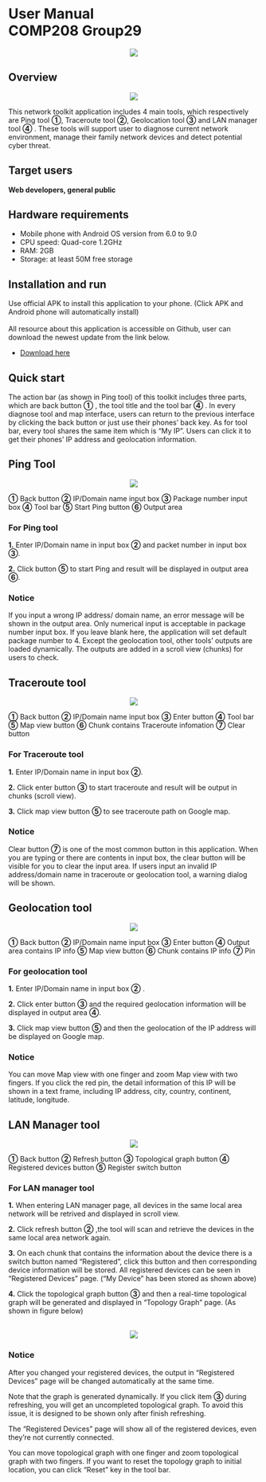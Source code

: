 # User Manual<br>COMP208 Group29

<div align=center><img src = "https://github.com/Weihao-Jin/readme_pictures/blob/master/app.png"></div>

## Overview
<div align=center><img src = "https://github.com/Weihao-Jin/readme_pictures/blob/master/main_menu.png"></div>


This network toolkit application includes 4 main tools, which respectively are
Ping tool **①**, Traceroute tool **②**, Geolocation tool **③** and LAN manager tool **④** .
These tools will support user to diagnose current network environment,
manage their family network devices and detect potential cyber threat.


## Target users
**Web developers, general public**

## Hardware requirements
* Mobile phone with Android OS version from 6.0 to 9.0
* CPU speed: Quad-core 1.2GHz
* RAM: 2GB
* Storage: at least 50M free storage

## Installation and run
Use official APK to install this application to your phone. (Click APK and Android
phone will automatically install)
<br><br>
All resource about this application is accessible on Github, user can download
the newest update from the link below.
* [Download here](https://github.com/COMP208/Visual_IP_apk/blob/master/Network_toolkit.apk)

## Quick start
The action bar (as shown in Ping tool) of this toolkit includes three parts, which
are back button **①** , the tool title and the tool bar **④** . In every diagnose tool
and map interface, users can return to the previous interface by clicking the
back button or just use their phones’ back key. As for tool bar, every tool shares
the same item which is “My IP”. Users can click it to get their phones’ IP address
and geolocation information.

## Ping Tool
<div align=center><img src = "https://github.com/Weihao-Jin/readme_pictures/blob/master/ping_tool.png"></div>

**①** Back button **②** IP/Domain name input box **③** Package number input box
**④** Tool bar    **⑤** Start Ping button **⑥** Output area

### For Ping tool

**1.** Enter IP/Domain name in input box **②** and packet number in input box **③**.

**2.** Click button **⑤** to start Ping and result will be displayed in output area **⑥**.

### Notice
If you input a wrong IP address/ domain name, an error message will be shown in the output area. Only numerical input is acceptable in package number input box. If you leave blank here, the application will set default package number to 4. Except the geolocation tool, other tools’ outputs are loaded dynamically. The outputs are added in a scroll view (chunks) for users to check.

## Traceroute tool
<div align=center><img src = "https://github.com/Weihao-Jin/readme_pictures/blob/master/traceroute_tool.png"></div>

**①** Back button **②** IP/Domain name input box **③** Enter button **④** Tool bar 
**⑤** Map view button  **⑥** Chunk contains Traceroute infomation **⑦** Clear button

### For Traceroute tool

**1.** Enter IP/Domain name in input box **②**.

**2.** Click enter button **③** to start traceroute and result will be output in chunks (scroll view).

**3.** Click map view button **⑤** to see traceroute path on Google map.

### Notice
Clear button **⑦** is one of the most common button in this application. When you are typing or there are contents in input box, the clear button will be visible for you to clear the input area. If users input an invalid IP address/domain name in traceroute or geolocation tool, a warning dialog will be shown.

## Geolocation tool
<div align=center><img src = "https://github.com/Weihao-Jin/readme_pictures/blob/master/geo.png"></div>

**①** Back button **②** IP/Domain name input box **③** Enter button
**④** Output area contains IP info **⑤** Map view button **⑥** Chunk contains IP info **⑦** Pin

### For geolocation tool

**1.** Enter IP/Domain name in input box **②** .

**2.** Click enter button **③** and the required geolocation information will be displayed in output area **④**.

**3.** Click map view button **⑤** and then the geolocation of the IP address will be displayed on Google map.

### Notice
You can move Map view with one finger and zoom Map view with two fingers. If you click the red pin, the detail information of this IP will be shown in a text frame, including IP address, city, country, continent, latitude, longitude.

## LAN Manager tool
<div align=center><img src = "https://github.com/Weihao-Jin/readme_pictures/blob/master/lan.png"></div>

**①** Back button **②** Refresh button **③** Topological graph button
**④** Registered devices button **⑤** Register switch button

### For LAN manager tool

**1.** When entering LAN manager page, all devices in the same local area network will be retrived and displayed in scroll view.

**2.** Click refresh button **②** ,the tool will scan and retrieve the devices in the same local area network again.

**3.** On each chunk that contains the information about the device there is a switch button named “Registered”, click this button and then corresponding device information will be stored. All registered devices can be seen in “Registered Devices” page. (“My Device” has been stored as shown above)

**4.** Click the topological graph button **③** and then a real-time topological graph will be generated and displayed in “Topology Graph” page. (As shown in figure below)

<br>

<div align=center><img src = "https://github.com/Weihao-Jin/readme_pictures/blob/master/topology_graph.png"></div>

### Notice
After you changed your registered devices, the output in “Registered Devices” page will be changed automatically at the same time. 

Note that the graph is generated dynamically. If you click item **③** during refreshing, you will get an uncompleted topological graph. To avoid this issue, it is designed to be shown only after finish refreshing.

The “Registered Devices” page will show all of the registered devices, even they’re not currently connected.

You can move topological graph with one finger and zoom topological graph with two fingers. If you want to reset the topology graph to initial location, you can click “Reset” key in the tool bar.

